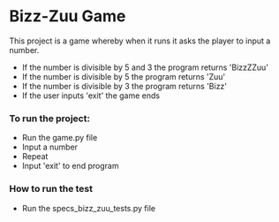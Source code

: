 # Bizz-Zuu Game

This project is a game whereby when it runs it asks the player to input a number.
- If the number is divisible by 5 and 3 the program returns 'BizzZZuu'
- If the number is divisible by 5 the program returns 'Zuu'
- If the number is divisible by 3 the program returns 'Bizz'
- If the user inputs 'exit' the game ends

### To run the project:
- Run the game.py file
- Input a number
- Repeat
- Input 'exit' to end program

### How to run the test
- Run the specs_bizz_zuu_tests.py file